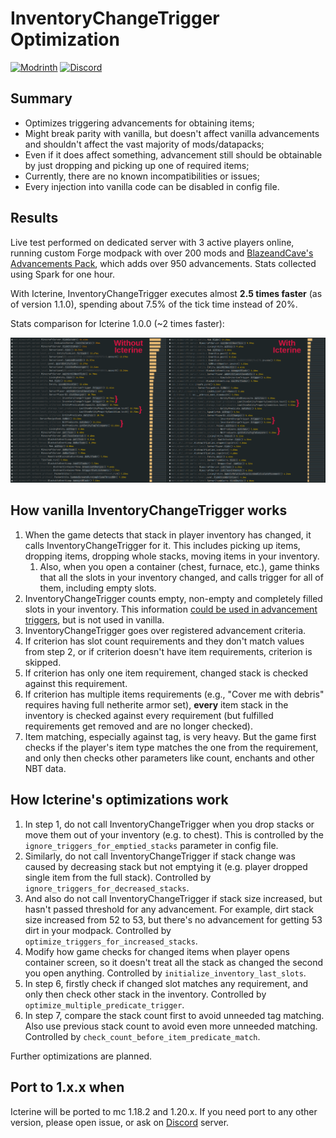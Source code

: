# InventoryChangeTrigger Optimization

[![Modrinth](https://img.shields.io/modrinth/dt/7RvRWn6p?style=for-the-badge&logo=modrinth&label=Modrinth)](https://modrinth.com/mod/icterine) [![Discord](https://img.shields.io/badge/Discord-%235865F2.svg?style=for-the-badge&logo=discord&logoColor=white)](https://discord.gg/2SpfwvM7dm)

## Summary

* Optimizes triggering advancements for obtaining items;
* Might break parity with vanilla, but doesn't affect vanilla advancements and shouldn't affect the vast majority of mods/datapacks;
* Even if it does affect something, advancement still should be obtainable by just dropping and picking up one of required items;
* Currently, there are no known incompatibilities or issues;
* Every injection into vanilla code can be disabled in config file.

## Results

Live test performed on dedicated server with 3 active players online, running custom Forge modpack with over 200 mods and [BlazeandCave's Advancements Pack](https://modrinth.com/datapack/blazeandcaves-advancements-pack), which adds over 950 advancements. Stats collected using Spark for one hour.

With Icterine, InventoryChangeTrigger executes almost **2.5 times faster** (as of version 1.1.0), spending about 7.5% of the tick time instead of 20%.

Stats comparison for Icterine 1.0.0 (~2 times faster):

![Statistics](media/img_compare.png)

## How vanilla InventoryChangeTrigger works

1. When the game detects that stack in player inventory has changed, it calls InventoryChangeTrigger for it. This includes picking up items, dropping items, dropping whole stacks, moving items in your inventory.
   1. Also, when you open a container (chest, furnace, etc.), game thinks that all the slots in your inventory changed, and calls trigger for all of them, including empty slots.
2. InventoryChangeTrigger counts empty, non-empty and completely filled slots in your inventory. This information [could be used in advancement triggers](https://minecraft.wiki/w/Advancement/JSON_format#minecraft:inventory_changed), but is not used in vanilla.
3. InventoryChangeTrigger goes over registered advancement criteria.
4. If criterion has slot count requirements and they don't match values from step 2, or if criterion doesn't have item requirements, criterion is skipped.
5. If criterion has only one item requirement, changed stack is checked against this requirement.
6. If criterion has multiple items requirements (e.g., "Cover me with debris" requires having full netherite armor set), **every** item stack in the inventory is checked against every requirement (but fulfilled requirements get removed and are no longer checked).
7. Item matching, especially against tag, is very heavy. But the game first checks if the player's item type matches the one from the requirement, and only then checks other parameters like count, enchants and other NBT data.

## How Icterine's optimizations work

1. In step 1, do not call InventoryChangeTrigger when you drop stacks or move them out of your inventory (e.g. to chest). This is controlled by the `ignore_triggers_for_emptied_stacks` parameter in config file.
2. Similarly, do not call InventoryChangeTrigger if stack change was caused by decreasing stack but not emptying it (e.g. player dropped single item from the full stack). Controlled by `ignore_triggers_for_decreased_stacks`.
3. And also do not call InventoryChangeTrigger if stack size increased, but hasn't passed threshold for any advancement. For example, dirt stack size increased from 52 to 53, but there's no advancement for getting 53 dirt in your modpack. Controlled by `optimize_triggers_for_increased_stacks`.
4. Modify how game checks for changed items when player opens container screen, so it doesn't treat all the stack as changed the second you open anything. Controlled by `initialize_inventory_last_slots`.
5. In step 6, firstly check if changed slot matches any requirement, and only then check other stack in the inventory. Controlled by `optimize_multiple_predicate_trigger`.
6. In step 7, compare the stack count first to avoid unneeded tag matching. Also use previous stack count to avoid even more unneeded matching. Controlled by `check_count_before_item_predicate_match`.

Further optimizations are planned.

## Port to 1.x.x when

Icterine will be ported to mc 1.18.2 and 1.20.x. If you need port to any other version, please open issue, or ask on [Discord](https://discord.gg/2SpfwvM7dm) server.